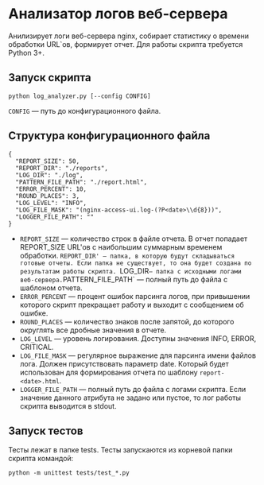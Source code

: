 # Анализатор логов веб-сервера
Анилизирует логи веб-сервера nginx, собирает статистику о времени обработки URL`ов, формирует отчет. Для работы скрипта требуется Python 3+.

## Запуск скрипта

```
python log_analyzer.py [--config CONFIG]
```
`CONFIG` — путь до конфигурационного файла.

## Структура конфигурационного файла

```
{
  "REPORT_SIZE": 50,
  "REPORT_DIR": "./reports",
  "LOG_DIR": "./log",
  "PATTERN_FILE_PATH": "./report.html",
  "ERROR_PERCENT": 10,
  "ROUND_PLACES": 3,
  "LOG_LEVEL": "INFO",
  "LOG_FILE_MASK": "(nginx-access-ui.log-(?P<date>\\d{8}))",
  "LOGGER_FILE_PATH": ""
}
```

* `REPORT_SIZE` — количество строк в файле отчета. В отчет попадает REPORT_SIZE URL'ов с наибольшим суммарным временем обработки.
`REPORT_DIR' — папка, в которую будут складываться готовые отчеты. Если папка не существует, то она будет создана по результатам работы скрипта.
`LOG_DIR` — папка с исходными логами веб-сервера.
`PATTERN_FILE_PATH` — полный путь до файла с шаблоном отчета.
* `ERROR_PERCENT` — процент ошибок парсинга логов, при привышении которого скрипт прекращает работу и выходит с сообщением об ошибке.
* `ROUND_PLACES` — количество знаков после запятой, до которого округлять все дробные значения в отчете.
* `LOG_LEVEL` — уровень логирования. Доступны значения INFO, ERROR, CRITICAL.
* `LOG_FILE_MASK` — регулярное выражение для парсинга имени файлов лога. Должен присутствовать параметр date. Который будет использован для формирования отчета по шаблону `report-<date>.html`.
* `LOGGER_FILE_PATH` — полный путь до файла с логами скрипта. Если значение данного атрибута не задано или пустое, то лог работы скрипта выводится в stdout.

## Запуск тестов
Тесты лежат в папке tests. Тесты запускаются из корневой папки скрипта командой:
```
python -m unittest tests/test_*.py
```